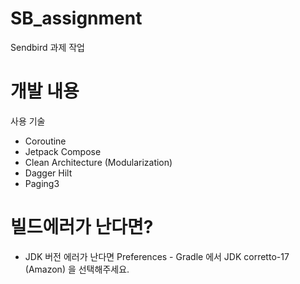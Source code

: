 # SB_assignment
Sendbird 과제 작업

# 개발 내용
사용 기술
- Coroutine
- Jetpack Compose
- Clean Architecture (Modularization)
- Dagger Hilt
- Paging3

# 빌드에러가 난다면?
- JDK 버전 에러가 난다면 Preferences - Gradle 에서 JDK corretto-17 (Amazon) 을 선택해주세요.

